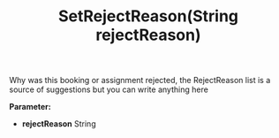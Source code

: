 ﻿---
uid: crmscript_ref_NSAppointment_SetRejectReason
title: SetRejectReason(String rejectReason)
intellisense: NSAppointment.SetRejectReason
keywords: NSAppointment, GetRejectReason
so.topic: reference
---

Why was this booking or assignment rejected, the RejectReason list is a source of suggestions but you can write anything here

**Parameter:** 
 - **rejectReason** String

